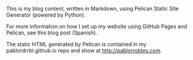 This is my blog content, written in Markdown, using Pelican Static Site Generator (powered by Python).

For more information on how I set up my website using GitHub Pages and Pelican, see this blog post (Spanish).

The static HTML generated by Pelican is contained in my pablordrrbl.github.io repo and show at http://pablorrobles.com.
